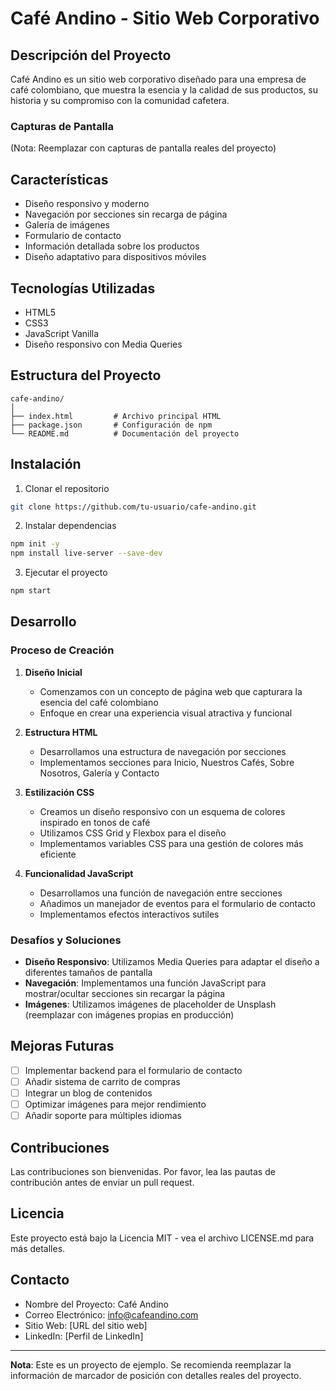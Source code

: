# Café Andino - Sitio Web Corporativo

## Descripción del Proyecto

Café Andino es un sitio web corporativo diseñado para una empresa de café colombiano, que muestra la esencia y la calidad de sus productos, su historia y su compromiso con la comunidad cafetera.

### Capturas de Pantalla

(Nota: Reemplazar con capturas de pantalla reales del proyecto)

## Características

- Diseño responsivo y moderno
- Navegación por secciones sin recarga de página
- Galería de imágenes
- Formulario de contacto
- Información detallada sobre los productos
- Diseño adaptativo para dispositivos móviles

## Tecnologías Utilizadas

- HTML5
- CSS3
- JavaScript Vanilla
- Diseño responsivo con Media Queries

## Estructura del Proyecto

```
cafe-andino/
│
├── index.html         # Archivo principal HTML
├── package.json       # Configuración de npm
└── README.md          # Documentación del proyecto
```

## Instalación

1. Clonar el repositorio
```bash
git clone https://github.com/tu-usuario/cafe-andino.git
```

2. Instalar dependencias
```bash
npm init -y
npm install live-server --save-dev
```

3. Ejecutar el proyecto
```bash
npm start
```

## Desarrollo

### Proceso de Creación

1. **Diseño Inicial**
   - Comenzamos con un concepto de página web que capturara la esencia del café colombiano
   - Enfoque en crear una experiencia visual atractiva y funcional

2. **Estructura HTML**
   - Desarrollamos una estructura de navegación por secciones
   - Implementamos secciones para Inicio, Nuestros Cafés, Sobre Nosotros, Galería y Contacto

3. **Estilización CSS**
   - Creamos un diseño responsivo con un esquema de colores inspirado en tonos de café
   - Utilizamos CSS Grid y Flexbox para el diseño
   - Implementamos variables CSS para una gestión de colores más eficiente

4. **Funcionalidad JavaScript**
   - Desarrollamos una función de navegación entre secciones
   - Añadimos un manejador de eventos para el formulario de contacto
   - Implementamos efectos interactivos sutiles

### Desafíos y Soluciones

- **Diseño Responsivo**: Utilizamos Media Queries para adaptar el diseño a diferentes tamaños de pantalla
- **Navegación**: Implementamos una función JavaScript para mostrar/ocultar secciones sin recargar la página
- **Imágenes**: Utilizamos imágenes de placeholder de Unsplash (reemplazar con imágenes propias en producción)

## Mejoras Futuras

- [ ] Implementar backend para el formulario de contacto
- [ ] Añadir sistema de carrito de compras
- [ ] Integrar un blog de contenidos
- [ ] Optimizar imágenes para mejor rendimiento
- [ ] Añadir soporte para múltiples idiomas

## Contribuciones

Las contribuciones son bienvenidas. Por favor, lea las pautas de contribución antes de enviar un pull request.

## Licencia

Este proyecto está bajo la Licencia MIT - vea el archivo LICENSE.md para más detalles.

## Contacto

- Nombre del Proyecto: Café Andino
- Correo Electrónico: info@cafeandino.com
- Sitio Web: [URL del sitio web]
- LinkedIn: [Perfil de LinkedIn]

---

**Nota**: Este es un proyecto de ejemplo. Se recomienda reemplazar la información de marcador de posición con detalles reales del proyecto.

